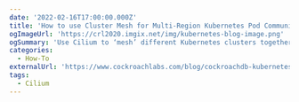 ```yaml
---
date: '2022-02-16T17:00:00.000Z'
title: 'How to use Cluster Mesh for Multi-Region Kubernetes Pod Communication'
ogImageUrl: 'https://crl2020.imgix.net/img/kubernetes-blog-image.png'
ogSummary: 'Use Cilium to ‘mesh’ different Kubernetes clusters together and allow cross cluster Pod to Pod communication in multi-region application architecture.'
categories:
  - How-To
externalUrl: 'https://www.cockroachlabs.com/blog/cockroachdb-kubernetes-cilium/'
tags:
  - Cilium
---
```

